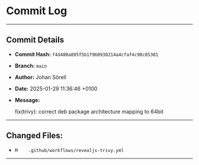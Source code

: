 # Commit Log

---

## Commit Details

- **Commit Hash:**   `f4d400a895f5b1f960930214a4cfaf4c98c05301`
- **Branch:**        `main`
- **Author:**        Johan Sörell
- **Date:**          2025-01-29 11:36:46 +0100
- **Message:**

  fix(trivy): correct deb package architecture mapping to 64bit

---

## Changed Files:

- `M	.github/workflows/revealjs-trivy.yml`

---
